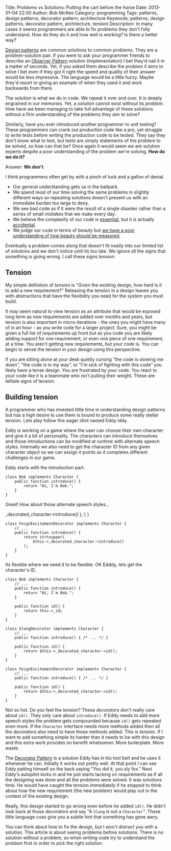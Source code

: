 Title: Problems vs Solutions: Putting the cart before the horse
Date: 2013-01-04 22:00
Author: Bob McKee
Category: programming
Tags: patterns, design patterns, decorator pattern, architecture
Keywords: patterns, design patterns, decorator pattern, architecture, tension
Description: In many cases it seems programmers are able to fix problems they don't fully understand.  How do they do it and how well is working?  Is there a better way?

[Design patterns](http://en.wikipedia.org/wiki/Software_design_pattern) are common solutions to common problems.  They are a problem-solution pair.  If you were to ask your programmer friends to describe an [Observer Pattern](http://en.wikipedia.org/wiki/Observer_pattern) solution (implementation) I bet they'd nail it in a matter of seconds.  Yet, if you asked them describe the *problem* it aims to solve I bet even if they got it right the speed and quality of their answer would be less impressive.  The language would be a little fuzzy.  Maybe they'd resort to giving an example of when they used it and work backwards from there.

The *solution* is what we do in code.  We repeat it over and over.  It is deeply engrained in our memories.  Yet, a *solution* cannot exist without its *problem*.  How have we been managing to take full advantage of these solutions without a firm understanding of the problems they aim to solve?

Similarly, have you ever introduced another programmer to unit testing?  These programmers can crank out production code like a pro, yet struggle to write tests before writing the production code to be tested.  They say they don't know what to test, but tests are simply statements of the problem to be solved, so how can that be?  Once again it would seem we are solution experts despite a poor understanding of the problem we're solving.  **How do we do it?**

Answer: **We don't**.

I think programmers often get by with a pinch of luck and a gallon of denial.

* Our general understanding gets us in the ballpark.
* We spend most of our time solving the same problems in slightly different ways so repeating solutions doesn't present us with an immediate burden too large to deny.
* We see bad code as if it were the result of a single disaster rather than a series of small mistakes that we make every day.
* We believe the complexity of our code is [essential](http://en.wikipedia.org/wiki/Essential_complexity), but it is actually [accidental](http://en.wikipedia.org/wiki/Accidental_complexity).
* We judge our code in terms of *beauty* but [we have a poor understanding of how beauty should be measured](|filename|/articles/if-programming-is-an-art.md).

Eventually a problem comes along that doesn't fit neatly into our limited list of solutions and we don't notice until its too late.  We ignore all the signs that something is going wrong.  I call these signs *tension*.

## Tension

My simple definition of *tension* is "Given the existing design, how hard is it to add a new requirement?"  Releasing the tension in a design leaves you with abstractions that have the flexibility you need for the system you must build.

It may seem natural to view tension as an attribute that would be exposed long term as new requirements are added over months and years, but tension is also important in micro-iterations - the ones you might have many of in an hour - as you write code for a larger project.  Sure, you might be given a full list of requirements up front but as you code you are likely adding support for one requirement, or even one piece of one requirement, at a time.  *You* aren't getting new requirements, but *your code* is.  You can begin to sense the tension in your design using this perspective.

If you are sitting alone at your desk quietly cursing "the code is slowing me down", "the code is in my way", or "I'm sick of fighting with this code" you likely have a tense design.  You are frustrated by your code.  You react to your code like it is a teammate who isn't pulling their weight.  These are telltale signs of tension.

## Building tension

A programmer who has invested little time in understanding design patterns but has a high desire to use them is bound to produce some really stellar tension.  Lets play follow this eager idiot named Eddy Iddy.

Eddy is working on a game where the user can choose their own character and give it a bit of personality.  The characters can introduce themselves and those introductions can be modified at runtime with alternate speech styles.  Internally we also need to get the character ID from any given character object so we can assign it points as it completes different challenges in our game.

Eddy starts with the introduction part.

<div class="code php" markdown="1">
    <?interface Character {
		public function introduce();
	}
	
	class Bob implements Character {
		public function introduce() {
			return "Hi, I'm Bob.";
		}
	}
</div>

Great!  How about those alternate speech styles...

<div class="code php" markdown="1">
    <?class SlangDecorator implements Character {
		// ...
		public function introduce() {
			return str_replace(
				'Hi', 'Sup',
				$this->_decorated_character->introduce()
			);
		}		
	}
	
	class FeignExcitementDecorator implements Character {
		// ...
		public function introduce() {
			return strtoupper(
				$this->_decorated_character->introduce()
			);
		}		
	}
</div>

Its flexible where we need it to be flexible.  OK Edddy, lets get the character's ID.

<div class="code php" markdown="1">
    <?interface Character {
		public function introduce();
		public function id();
	}
	
	class Bob implements Character {
		// ...
		public function introduce() {
			return "Hi, I'm Bob.";
		}
		
		public function id() {
			return this->_id;
		}
	}

	class SlangDecorator implements Character {
		// ...
		public function introduce() { /* ... */ }

		public function id() {
			return $this->_decorated_character->id();
		}
	}
	
	class FeignExcitementDecorator implements Character {
		// ...
		public function introduce() { /* ... */ }

		public function id() {
			return $this->_decorated_character->id();
		}
	}
</div>

Not so hot.  Do you feel the *tension*?  These *decorators* don't really care about `id()`.  They only care about `introduce()`.  If Eddy needs to add more speech styles the problem gets compounded because `id()` gets repeated even more.  If the `Character` interface needs more methods added then all the *decorators* also need to have those methods added.  This is *tension*.  If I want to add something simple its harder than it needs to be with this design and this extra work provides no benefit whatsoever.  More boilerplate.  More waste.

The [Decorator Pattern](http://en.wikipedia.org/wiki/Decorator_pattern) is a solution Eddy has in his tool belt and he uses it whenever he can.  Initially it works out pretty well.  At that point I can see Eddy patting himself on the back saying "You did it, you sly fox."  Next Eddy's autopilot kicks in and he just starts tacking on requirements as if all the designing was done and all the problems were solved.  It was solutions time.  He would have caught the tension immediately if he stopped to think about how the new requirement (the new problem) would play out in the context of the existing design.

Really, this design started to go wrong even before he added `id()`.  He didn't look back at those *decorators* and say "A `Slang` is not a `Character`".  These little language cues give you a subtle hint that something has gone awry.

You can think about how to fix the design, but I won't distract you with a solution.  This article is about seeing problems before solutions.  There is no solution without a problem, so when writing code try to understand the problem first in order to pick the right solution.